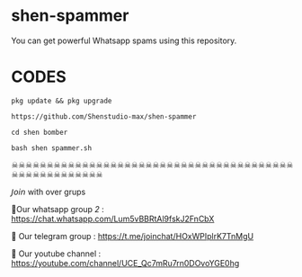 
# shen-spammer
You can get powerful Whatsapp spams using this repository.

# CODES

`pkg update && pkg upgrade`

`https://github.com/Shenstudio-max/shen-spammer `

`cd shen bomber `

`bash shen spammer.sh`



☠☠☠☠☠☠☠☠☠☠☠☠☠☠☠☠☠☠☠☠☠☠☠☠☠☠☠☠☠☠☠☠☠☠☠☠☠☠☠☠☠☠☠☠☠☠☠☠☠☠☠☠☠


 𝘑𝘰𝘪𝘯 with over grups


🔗Our whatsapp 
group *2* : https://chat.whatsapp.com/Lum5vBBRtAl9fskJ2FnCbX

🔗    Our telegram group : https://t.me/joinchat/HOxWPIplrK7TnMgU


🔗    Our youtube channel : https://youtube.com/channel/UCE_Qc7mRu7rn0DOvoYGE0hg 
